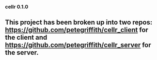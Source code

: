 ### cellr 0.1.0

## This project has been broken up into two repos: https://github.com/petegriffith/cellr_client for the client and https://github.com/petegriffith/cellr_server for the server. 





